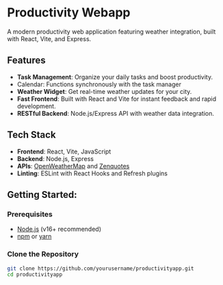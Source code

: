 # Productivity Webapp

A modern productivity web application featuring weather integration, built with React, Vite, and Express.

## Features

- **Task Management**: Organize your daily tasks and boost productivity.
- Calendar: Functions synchronously with the task manager
- **Weather Widget**: Get real-time weather updates for your city.
- **Fast Frontend**: Built with React and Vite for instant feedback and rapid development.
- **RESTful Backend**: Node.js/Express API with weather data integration.

## Tech Stack

- **Frontend**: React, Vite, JavaScript
- **Backend**: Node.js, Express
- **APIs**: [OpenWeatherMap](https://openweathermap.org/) and [Zenquotes](https://zenquotes.io/)
- **Linting**: ESLint with React Hooks and Refresh plugins

## Getting Started:

### Prerequisites

- [Node.js](https://nodejs.org/) (v16+ recommended)
- [npm](https://www.npmjs.com/) or [yarn](https://yarnpkg.com/)

### Clone the Repository

```bash
git clone https://github.com/yourusername/productivityapp.git
cd productivityapp
```
